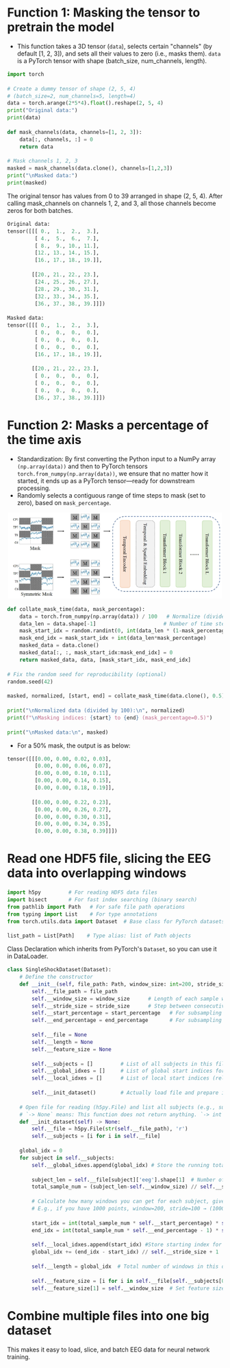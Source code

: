 # Function 1: Masking the tensor to pretrain the model
- This function takes a 3D tensor (`data`), selects certain "channels" (by default [1, 2, 3]), and sets all their values to zero (i.e., masks them). `data` is a PyTorch tensor with shape (batch_size, num_channels, length).

``` python
import torch

# Create a dummy tensor of shape (2, 5, 4)
# (batch_size=2, num_channels=5, length=4)
data = torch.arange(2*5*4).float().reshape(2, 5, 4)
print("Original data:")
print(data)

def mask_channels(data, channels=[1, 2, 3]):
    data[:, channels, :] = 0
    return data

# Mask channels 1, 2, 3
masked = mask_channels(data.clone(), channels=[1,2,3])
print("\nMasked data:")
print(masked)
```

The original tensor has values from 0 to 39 arranged in shape (2, 5, 4). After calling mask_channels on channels 1, 2, and 3, all those channels become zeros for both batches.  

```python
Original data:
tensor([[[ 0.,  1.,  2.,  3.],
         [ 4.,  5.,  6.,  7.],
         [ 8.,  9., 10., 11.],
         [12., 13., 14., 15.],
         [16., 17., 18., 19.]],

        [[20., 21., 22., 23.],
         [24., 25., 26., 27.],
         [28., 29., 30., 31.],
         [32., 33., 34., 35.],
         [36., 37., 38., 39.]]])

Masked data:
tensor([[[ 0.,  1.,  2.,  3.],
         [ 0.,  0.,  0.,  0.],
         [ 0.,  0.,  0.,  0.],
         [ 0.,  0.,  0.,  0.],
         [16., 17., 18., 19.]],

        [[20., 21., 22., 23.],
         [ 0.,  0.,  0.,  0.],
         [ 0.,  0.,  0.,  0.],
         [ 0.,  0.,  0.,  0.],
         [36., 37., 38., 39.]]])
```
# Function 2: Masks a percentage of the time axis
- Standardization: By first converting the Python input to a NumPy array `(np.array(data))` and then to PyTorch tensors `torch.from_numpy(np.array(data))`, we ensure that no matter how it started, it ends up as a PyTorch tensor—ready for downstream processing.
- Randomly selects a contiguous range of time steps to mask (set to zero), based on `mask_percentage`.

<p align="center">
  <img src="images/Model.png" width="500" height="200"/>
</p>


```python
def collate_mask_time(data, mask_percentage):
    data = torch.from_numpy(np.array(data)) / 100   # Normalize (divided by 100)
    data_len = data.shape[-1]                      # Number of time steps (4)
    mask_start_idx = random.randint(0, int(data_len * (1-mask_percentage)))
    mask_end_idx = mask_start_idx + int(data_len*mask_percentage)
    masked_data = data.clone()
    masked_data[:, :, mask_start_idx:mask_end_idx] = 0
    return masked_data, data, [mask_start_idx, mask_end_idx]

# Fix the random seed for reproducibility (optional)
random.seed(42)

masked, normalized, [start, end] = collate_mask_time(data.clone(), 0.5)

print("\nNormalized data (divided by 100):\n", normalized)
print(f"\nMasking indices: {start} to {end} (mask_percentage=0.5)")

print("\nMasked data:\n", masked)
```
- For a 50% mask, the output is as below:
```python
tensor([[[0.00, 0.00, 0.02, 0.03],
         [0.00, 0.00, 0.06, 0.07],
         [0.00, 0.00, 0.10, 0.11],
         [0.00, 0.00, 0.14, 0.15],
         [0.00, 0.00, 0.18, 0.19]],

        [[0.00, 0.00, 0.22, 0.23],
         [0.00, 0.00, 0.26, 0.27],
         [0.00, 0.00, 0.30, 0.31],
         [0.00, 0.00, 0.34, 0.35],
         [0.00, 0.00, 0.38, 0.39]]])
```

# Read one HDF5 file, slicing the EEG data into overlapping windows
```python
import h5py         # For reading HDF5 data files
import bisect       # For fast index searching (binary search)
from pathlib import Path   # For safe file path operations
from typing import List    # For type annotations
from torch.utils.data import Dataset  # Base class for PyTorch datasets

list_path = List[Path]    # Type alias: list of Path objects
```

Class Declaration which inherits from PyTorch's `Dataset`, so you can use it in DataLoader.


```python
class SingleShockDataset(Dataset):
    # Define the constructor
    def __init__(self, file_path: Path, window_size: int=200, stride_size: int=1, start_percentage: float=0, end_percentage: float=1):
        self.__file_path = file_path
        self.__window_size = window_size      # Length of each sample window (e.g., 200 timepoints)
        self.__stride_size = stride_size      # Step between consecutive windows (e.g., 1 = highly overlapping)
        self.__start_percentage = start_percentage   # For subsampling data from the start
        self.__end_percentage = end_percentage       # For subsampling data to the end

        self.__file = None
        self.__length = None
        self.__feature_size = None

        self.__subjects = []         # List of all subjects in this file
        self.__global_idxes = []     # List of global start indices for each subject's data in the dataset
        self.__local_idxes = []      # List of local start indices (relative to each subject)

        self.__init_dataset()        # Actually load file and prepare index bookkeeping

    # Open file for reading (h5py.File) and list all subjects (e.g., subject_001, subject_002).
    # `-> None` means: This function does not return anything. `-> int`	Returns an integer. `-> List[str]`	Returns a list of strings.
    def __init_dataset(self) -> None:          
        self.__file = h5py.File(str(self.__file_path), 'r')
        self.__subjects = [i for i in self.__file]

    global_idx = 0
    for subject in self.__subjects:
        self.__global_idxes.append(global_idx) # Store the running total of samples so far

        subject_len = self.__file[subject]['eeg'].shape[1]  # Number of time points in this subject
        total_sample_num = (subject_len-self.__window_size) // self.__stride_size + 1

        # Calculate how many windows you can get for each subject, given the window and stride.
        # E.g., if you have 1000 points, window=200, stride=100 → (1000-200)//100+1 = 9 samples.

        start_idx = int(total_sample_num * self.__start_percentage) * self.__stride_size 
        end_idx = int(total_sample_num * self.__end_percentage - 1) * self.__stride_size

        self.__local_idxes.append(start_idx) #Store starting index for this subject and increment total global count.
        global_idx += (end_idx - start_idx) // self.__stride_size + 1

        self.__length = global_idx  # Total number of windows in this dataset

        self.__feature_size = [i for i in self.__file[self.__subjects[0]]['eeg'].shape]
        self.__feature_size[1] = self.__window_size  # Set feature size to match window
```













# Combine multiple files into one big dataset 
This makes it easy to load, slice, and batch EEG data for neural network training.




